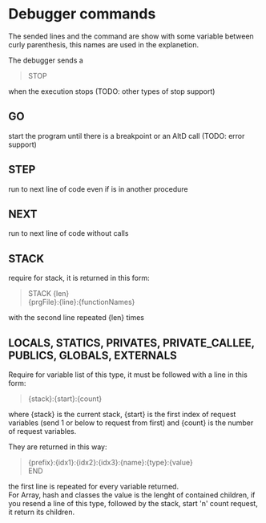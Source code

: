 # Debugger commands
The sended lines and the command are show with some variable between curly parenthesis, this names are used in the explanetion.

The debugger sends a
>STOP

when the execution stops (TODO: other types of stop support)

## GO
start the program until there is a breakpoint or an AltD call (TODO: error support)

## STEP
run to next line of code even if is in another procedure 

## NEXT
run to next line of code without calls

## STACK
require for stack, it is returned in this form:
> STACK {len}\
{prgFile}:{line}:{functionNames}

with the second line repeated {len} times

## LOCALS, STATICS, PRIVATES, PRIVATE_CALLEE, PUBLICS, GLOBALS, EXTERNALS
Require for variable list of this type, it must be followed with a line in this form:
> {stack}:{start}:{count}

where {stack} is the current stack, {start} is the first index of request variables (send 1 or below to request from first) and {count} is the number of request variables.

They are returned in this way:
> {prefix}:{idx1}:{idx2}:{idx3}:{name}:{type}:{value} \
> END

the first line is repeated for every variable returned. \
For Array, hash and classes the value is the lenght of contained children, if you resend a line of this type, followed by the stack, start 'n' count request, it return its children.
